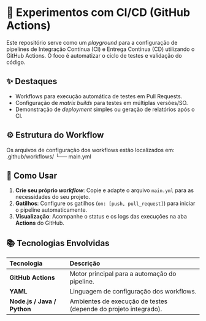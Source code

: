 # 🔁 Experimentos com CI/CD (GitHub Actions)

Este repositório serve como um *playground* para a configuração de pipelines de Integração Contínua (CI) e Entrega Contínua (CD) utilizando o GitHub Actions. O foco é automatizar o ciclo de testes e validação do código.

## ✨ Destaques
- Workflows para execução automática de testes em Pull Requests.
- Configuração de *matrix builds* para testes em múltiplas versões/SO.
- Demonstração de *deployment* simples ou geração de relatórios após o CI.

## ⚙️ Estrutura do Workflow

Os arquivos de configuração dos workflows estão localizados em:
.github/workflows/ └── main.yml

## 🚀 Como Usar

1.  **Crie seu próprio *workflow***: Copie e adapte o arquivo `main.yml` para as necessidades do seu projeto.
2.  **Gatilhos**: Configure os gatilhos (`on: [push, pull_request]`) para iniciar o pipeline automaticamente.
3.  **Visualização**: Acompanhe o status e os logs das execuções na aba **Actions** do GitHub.

## 📚 Tecnologias Envolvidas
| Tecnologia | Descrição |
| :--- | :--- |
| **GitHub Actions** | Motor principal para a automação do pipeline. |
| **YAML** | Linguagem de configuração dos workflows. |
| **Node.js / Java / Python** | Ambientes de execução de testes (depende do projeto integrado). |